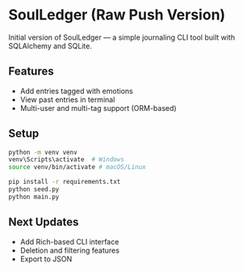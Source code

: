 # SoulLedger (Raw Push Version)

Initial version of SoulLedger — a simple journaling CLI tool built with SQLAlchemy and SQLite.

## Features

- Add entries tagged with emotions
- View past entries in terminal
- Multi-user and multi-tag support (ORM-based)

## Setup

```bash
python -m venv venv
venv\Scripts\activate  # Windows
source venv/bin/activate # macOS/Linux

pip install -r requirements.txt
python seed.py
python main.py
```

## Next Updates

- Add Rich-based CLI interface
- Deletion and filtering features
- Export to JSON
